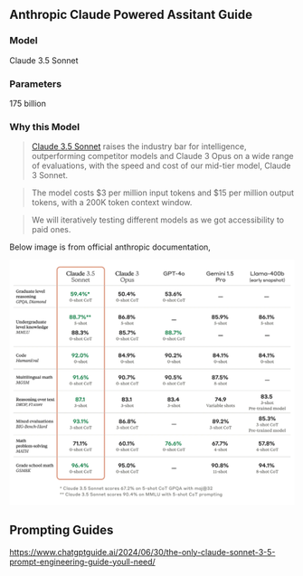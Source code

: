 ## Anthropic Claude Powered Assitant Guide

### Model
Claude 3.5 Sonnet 

### Parameters
175 billion

### Why this Model
> [Claude 3.5 Sonnet](https://www.anthropic.com/news/claude-3-5-sonnet) raises the industry bar for intelligence, outperforming competitor models and Claude 3 Opus on a wide range of evaluations, with the speed and cost of our mid-tier model, Claude 3 Sonnet.

> The model costs $3 per million input tokens and $15 per million output tokens, with a 200K token context window.

> We will iteratively testing different models as we got accessibility to paid ones.


Below image is from official anthropic documentation,

![Calude 3.5 Sonnet](./image.png)


## Prompting Guides
https://www.chatgptguide.ai/2024/06/30/the-only-claude-sonnet-3-5-prompt-engineering-guide-youll-need/